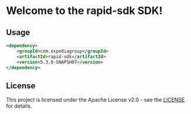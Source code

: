# Welcome to the rapid-sdk SDK!

## Usage
```xml
<dependency>
    <groupId>com.expediagroup</groupId>
    <artifactId>rapid-sdk</artifactId>
    <version>5.3.0-SNAPSHOT</version>
</dependency>
```

## License

This project is licensed under the Apache License v2.0 - see the [LICENSE](LICENSE) for details.

